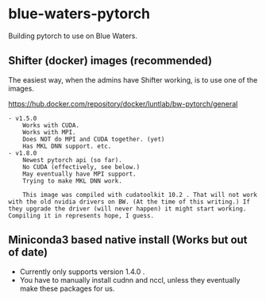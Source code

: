 # blue-waters-pytorch
Building pytorch to use on Blue Waters.

## Shifter (docker) images (recommended)

The easiest way, when the admins have Shifter working, is to use one of the images.

https://hub.docker.com/repository/docker/luntlab/bw-pytorch/general

    - v1.5.0
        Works with CUDA.
        Works with MPI.
        Does NOT do MPI and CUDA together. (yet)
        Has MKL DNN support. etc.
    - v1.8.0
        Newest pytorch api (so far).
        No CUDA (effectively, see below.)
        May eventually have MPI support.
        Trying to make MKL DNN work.
        
        This image was compiled with cudatoolkit 10.2 . That will not work with the old nvidia drivers on BW. (At the time of this writing.) If they upgrade the driver (will never happen) it might start working. Compiling it in represents hope, I guess.
        
        



## Miniconda3 based native install (Works but out of date)


- Currently only supports version 1.4.0 .
- You have to manually install cudnn and nccl, unless they eventually make these packages for us.
